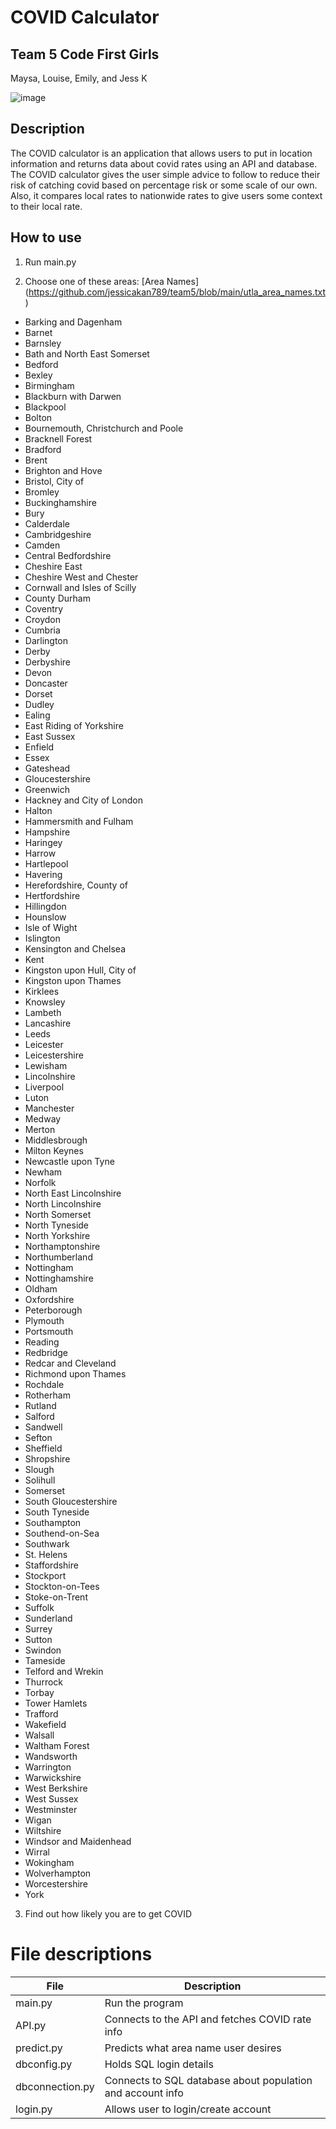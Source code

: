 # COVID Calculator

## Team 5 Code First Girls
Maysa, Louise, Emily, and Jess K

![image](https://user-images.githubusercontent.com/83308735/180663618-639532f5-18b1-4b8b-9bff-473e6c09f40d.png)

## Description

The COVID calculator is an application that allows users to put in location information and returns data about covid rates using an API and database. The COVID calculator gives the user simple advice to follow to reduce their risk of catching covid based on percentage risk or some scale of our own. Also, it compares local rates to nationwide rates to give users some context to their local rate.

## How to use

1. Run main.py

2. Choose one of these areas:
[Area Names] (https://github.com/jessicakan789/team5/blob/main/utla_area_names.txt)
* Barking and Dagenham
* Barnet
* Barnsley
* Bath and North East Somerset
* Bedford
* Bexley
* Birmingham
* Blackburn with Darwen
* Blackpool
* Bolton
* Bournemouth, Christchurch and Poole
* Bracknell Forest
* Bradford
* Brent
* Brighton and Hove
* Bristol, City of
* Bromley
* Buckinghamshire
* Bury
* Calderdale
* Cambridgeshire
* Camden
* Central Bedfordshire
* Cheshire East
* Cheshire West and Chester
* Cornwall and Isles of Scilly
* County Durham
* Coventry
* Croydon
* Cumbria
* Darlington
* Derby
* Derbyshire
* Devon
* Doncaster
* Dorset
* Dudley
* Ealing
* East Riding of Yorkshire
* East Sussex
* Enfield
* Essex
* Gateshead
* Gloucestershire
* Greenwich
* Hackney and City of London
* Halton
* Hammersmith and Fulham
* Hampshire
* Haringey
* Harrow
* Hartlepool
* Havering
* Herefordshire, County of
* Hertfordshire
* Hillingdon
* Hounslow
* Isle of Wight
* Islington
* Kensington and Chelsea
* Kent
* Kingston upon Hull, City of
* Kingston upon Thames
* Kirklees
* Knowsley
* Lambeth
* Lancashire
* Leeds
* Leicester
* Leicestershire
* Lewisham
* Lincolnshire
* Liverpool
* Luton
* Manchester
* Medway
* Merton
* Middlesbrough
* Milton Keynes
* Newcastle upon Tyne
* Newham
* Norfolk
* North East Lincolnshire
* North Lincolnshire
* North Somerset
* North Tyneside
* North Yorkshire
* Northamptonshire
* Northumberland
* Nottingham
* Nottinghamshire
* Oldham
* Oxfordshire
* Peterborough
* Plymouth
* Portsmouth
* Reading
* Redbridge
* Redcar and Cleveland
* Richmond upon Thames
* Rochdale
* Rotherham
* Rutland
* Salford
* Sandwell
* Sefton
* Sheffield
* Shropshire
* Slough
* Solihull
* Somerset
* South Gloucestershire
* South Tyneside
* Southampton
* Southend-on-Sea
* Southwark
* St. Helens
* Staffordshire
* Stockport
* Stockton-on-Tees
* Stoke-on-Trent
* Suffolk
* Sunderland
* Surrey
* Sutton
* Swindon
* Tameside
* Telford and Wrekin
* Thurrock
* Torbay
* Tower Hamlets
* Trafford
* Wakefield
* Walsall
* Waltham Forest
* Wandsworth
* Warrington
* Warwickshire
* West Berkshire
* West Sussex
* Westminster
* Wigan
* Wiltshire
* Windsor and Maidenhead
* Wirral
* Wokingham
* Wolverhampton
* Worcestershire
* York

3. Find out how likely you are to get COVID


# File descriptions

| File | Description |
| ------- | -------------------------- |
| main.py | Run the program |
| API.py | Connects to the API and fetches COVID rate info |
| predict.py | Predicts what area name user desires |
| dbconfig.py | Holds SQL login details |
| dbconnection.py | Connects to SQL database about population and account info |
| login.py | Allows user to login/create account |


